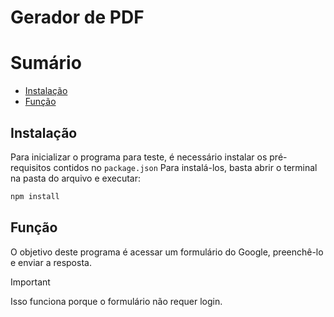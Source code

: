 # Gerador de PDF

# Sumário

* [Instalação](#Instalação)
* [Função](#Função)

## Instalação

Para inicializar o programa para teste, é necessário instalar os pré-requisitos contidos no `package.json` Para instalá-los, basta abrir o terminal na pasta do arquivo e executar:
```bash
npm install
```

## Função 

O objetivo deste programa é acessar um formulário do Google, preenchê-lo e enviar a resposta.

> [!IMPORTANT]
> Isso funciona porque o formulário não requer login.
